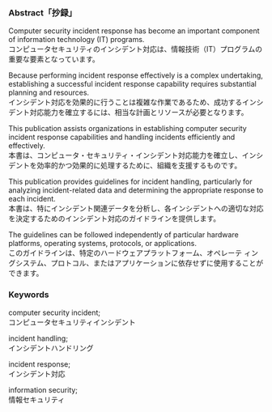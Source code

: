 ### Abstract「抄録」
Computer security incident response has become an important component of information technology (IT) programs.  
コンピュータセキュリティのインシデント対応は、情報技術（IT）プログラムの重要な要素となっています。  

Because performing incident response effectively is a complex undertaking, establishing a successful incident response capability requires substantial planning and resources.  
インシデント対応を効果的に行うことは複雑な作業であるため、成功するインシデント対応能力を確立するには、相当な計画とリソースが必要となります。  

This publication assists organizations in establishing computer security incident response capabilities and handling incidents efficiently and effectively.  
本書は、コンピュータ・セキュリティ・インシデント対応能力を確立し、インシデントを効率的かつ効果的に処理するために、組織を支援するものです。   

This publication provides guidelines for incident handling, particularly for analyzing incident-related data and determining the appropriate response to each incident.  
本書は、特にインシデント関連データを分析し、各インシデントへの適切な対応を決定するためのインシデント対応のガイドラインを提供します。  

The guidelines can be followed independently of particular hardware platforms, operating systems, protocols, or applications.  
このガイドラインは、特定のハードウェアプラットフォーム、オペレーテ ィングシステム、プロトコル、またはアプリケーションに依存せずに使用することができます。   


### Keywords
computer security incident;  
コンピュータセキュリティインシデント  

incident handling;  
インシデントハンドリング  

incident response;   
インシデント対応  

information security;  
情報セキュリティ

